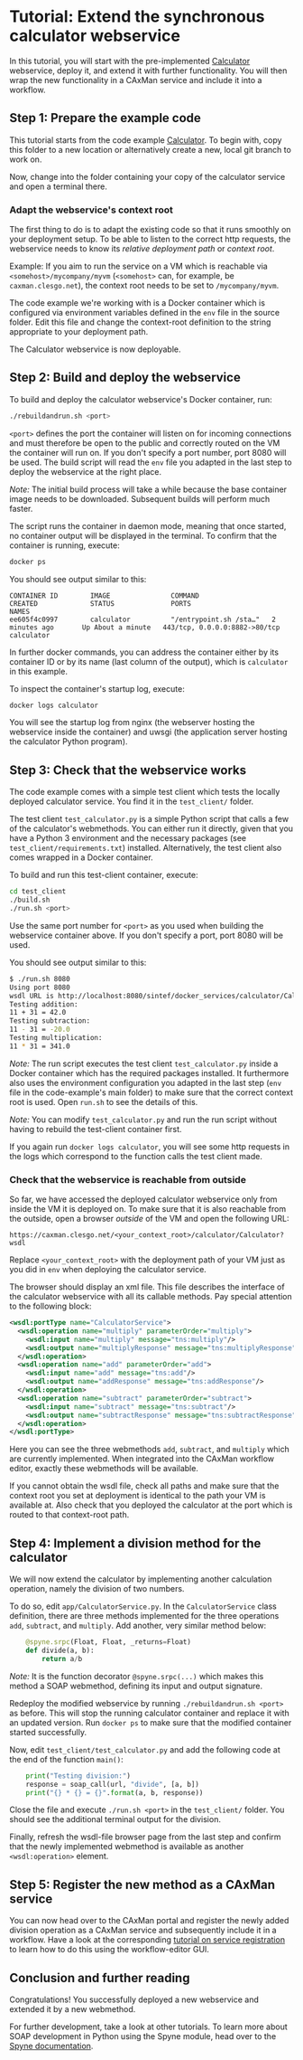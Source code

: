 # Tutorial: Extend the synchronous calculator webservice
In this tutorial, you will start with the pre-implemented
[Calculator](../../code_examples/Python/sync_calculator) webservice, deploy it,
and extend it with further functionality. You will then wrap the new 
functionality in a CAxMan service and include it into a workflow.

## Step 1: Prepare the example code
This tutorial starts from the code example
[Calculator](../../code_examples/Python/sync_calculator). To begin with, copy
this folder to a new location or alternatively create a new, local git branch
to work on.

Now, change into the folder containing your copy of the calculator service and
open a terminal there.

### Adapt the webservice's context root
The first thing to do is to adapt the existing code so that it runs smoothly on
your deployment setup. To be able to listen to the correct http requests, the
webservice needs to know its _relative deployment path_ or _context root_.

Example: If you aim to run the service on a VM which is reachable via
`<somehost>/mycompany/myvm` (`<somehost>` can, for example, be
`caxman.clesgo.net`), the context root needs to be set to `/mycompany/myvm`.

The code example we're working with is a Docker container which is configured
via environment variables defined in the `env` file in the source folder. Edit
this file and change the context-root definition to the string appropriate to
your deployment path.

The Calculator webservice is now deployable.

## Step 2: Build and deploy the webservice
To build and deploy the calculator webservice's Docker container, run:
```bash
./rebuildandrun.sh <port>
```
`<port>` defines the port the container will listen on for incoming connections
and must therefore be open to the public and correctly routed on the VM the
container will run on. If you don't specify a port number, port 8080 will be
used. The build script will read the `env` file you adapted in the last step 
to deploy the webservice at the right place.

_Note:_ The initial build process will take a while because the base container
image needs to be downloaded. Subsequent builds will perform much faster.

The script runs the container in daemon mode, meaning that once started, no 
container output will be displayed in the terminal. To confirm that the 
container is running, execute:
```bash
docker ps
```

You should see output similar to this:
```
CONTAINER ID        IMAGE               COMMAND                  CREATED             STATUS              PORTS                           NAMES
ee605f4c0997        calculator          "/entrypoint.sh /sta…"   2 minutes ago       Up About a minute   443/tcp, 0.0.0.0:8882->80/tcp   calculator
```
In further docker commands, you can address the container either by its
container ID or by its name (last column of the output), which is `calculator`
in this example.

To inspect the container's startup log, execute:
```bash
docker logs calculator
```
You will see the startup log from nginx (the webserver hosting the webservice
inside the container) and uwsgi (the application server hosting the calculator
Python program).

## Step 3: Check that the webservice works
The code example comes with a simple test client which tests the locally
deployed calculator service. You find it in the `test_client/` folder.

The test client `test_calculator.py` is a simple Python script that calls a few
of the calculator's webmethods. You can either run it directly, given that you
have a Python 3 environment and the necessary packages (see `test_client/requirements.txt`) 
installed. Alternatively, the test client also comes wrapped in a Docker 
container.

To build and run this test-client container, execute:
```bash
cd test_client
./build.sh
./run.sh <port>
```
Use the same port number for `<port>` as you used when building the webservice
container above. If you don't specify a port, port 8080 will be used. 

You should see output similar to this:
```bash
$ ./run.sh 8080
Using port 8080
wsdl URL is http://localhost:8080/sintef/docker_services/calculator/Calculator?wsdl
Testing addition:
11 + 31 = 42.0
Testing subtraction:
11 - 31 = -20.0
Testing multiplication:
11 * 31 = 341.0
```

_Note:_ The run script executes the test client `test_calculator.py` inside a
Docker container which has the required packages installed. It furthermore also
uses the environment configuration you adapted in the last step (`env` file in
the code-example's main folder) to make sure that the correct context root is
used. Open `run.sh` to see the details of this.

_Note:_ You can modify `test_calculator.py` and run the run script without
having to rebuild the test-client container first.

If you again run `docker logs calculator`, you will see some http requests in
the logs which correspond to the function calls the test client made.

### Check that the webservice is reachable from outside
So far, we have accessed the deployed calculator webservice only from inside
the VM it is deployed on. To make sure that it is also reachable from the
outside, open a browser _outside_ of the VM and open the following URL:
```
https://caxman.clesgo.net/<your_context_root>/calculator/Calculator?wsdl
```
Replace `<your_context_root>` with the deployment path of your VM just as you
did in `env` when deploying the calculator service.

The browser should display an xml file. This file describes the interface of
the calculator webservice with all its callable methods. Pay special attention
to the following block:
```xml
<wsdl:portType name="CalculatorService">
  <wsdl:operation name="multiply" parameterOrder="multiply">
    <wsdl:input name="multiply" message="tns:multiply"/>
    <wsdl:output name="multiplyResponse" message="tns:multiplyResponse"/>
  </wsdl:operation>
  <wsdl:operation name="add" parameterOrder="add">
    <wsdl:input name="add" message="tns:add"/>
    <wsdl:output name="addResponse" message="tns:addResponse"/>
  </wsdl:operation>
  <wsdl:operation name="subtract" parameterOrder="subtract">
    <wsdl:input name="subtract" message="tns:subtract"/>
    <wsdl:output name="subtractResponse" message="tns:subtractResponse"/>
  </wsdl:operation>
</wsdl:portType>
```
Here you can see the three webmethods `add`, `subtract`, and `multiply` which
are currently implemented. When integrated into the CAxMan workflow editor,
exactly these webmethods will be available.

If you cannot obtain the wsdl file, check all paths and make sure that the
context root you set at deployment is identical to the path your VM is 
available at. Also check that you deployed the calculator at the port which
is routed to that context-root path.

## Step 4: Implement a division method for the calculator
We will now extend the calculator by implementing another calculation operation,
namely the division of two numbers.

To do so, edit `app/CalculatorService.py`. In the `CalculatorService` class 
definition, there are three methods implemented for the three operations `add`,
`subtract`, and `multiply`. Add another, very similar method below:
```python
    @spyne.srpc(Float, Float, _returns=Float)
    def divide(a, b):
        return a/b
```
_Note:_ It is the function decorator `@spyne.srpc(...)` which makes this
method a SOAP webmethod, defining its input and output signature.

Redeploy the modified webservice by running `./rebuildandrun.sh <port>` as
before. This will stop the running calculator container and replace it with an
updated version. Run `docker ps` to make sure that the modified container
started successfully.

Now, edit `test_client/test_calculator.py` and add the following code at the
end of the function `main()`:
```python
    print("Testing division:")
    response = soap_call(url, "divide", [a, b])
    print("{} * {} = {}".format(a, b, response))
```
Close the file and execute `./run.sh <port>` in the `test_client/` folder. You
should see the additional terminal output for the division.

Finally, refresh the wsdl-file browser page from the last step and confirm that
the newly implemented webmethod is available as another `<wsdl:operation>`
element.

## Step 5: Register the new method as a CAxMan service
You can now head over to the CAxMan portal and register the newly added
division operation as a CAxMan service and subsequently include it in a
workflow. Have a look at the corresponding 
[tutorial on service registration](../workflows/basics_service_registration.md)
to learn how to do this using the workflow-editor GUI.

## Conclusion and further reading
Congratulations! You successfully deployed a new webservice and extended it by
a new webmethod.

For further development, take a look at other tutorials. To learn
more about SOAP development in Python using the Spyne module, head over to the
[Spyne documentation](http://spyne.io/docs/2.10/).
